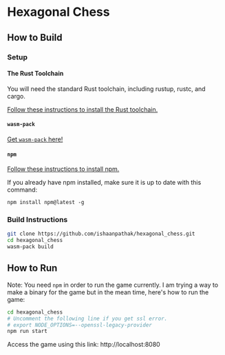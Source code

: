# Hexagonal Chess

## How to Build

### Setup

#### The Rust Toolchain

You will need the standard Rust toolchain, including rustup, rustc, and cargo.

[Follow these instructions to install the Rust toolchain.](https://www.rust-lang.org/tools/install)

#### `wasm-pack`

[Get `wasm-pack` here!](https://rustwasm.github.io/wasm-pack/installer/)

#### `npm`

[Follow these instructions to install npm.](https://www.npmjs.com/get-npm)

If you already have npm installed, make sure it is up to date with this command:

```
npm install npm@latest -g
```

### Build Instructions

```bash
git clone https://github.com/ishaanpathak/hexagonal_chess.git
cd hexagonal_chess
wasm-pack build
```

## How to Run

Note: You need `npm` in order to run the game currently. I am trying a way to make a binary for the game but in the mean time, here's how to run the game:

```bash
cd hexagonal_chess
# Uncomment the following line if you get ssl error.
# export NODE_OPTIONS=--openssl-legacy-provider
npm run start
```

Access the game using this link: http://localhost:8080